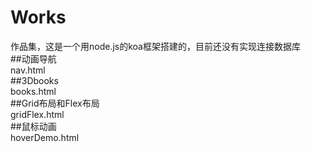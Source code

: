 # Works  
作品集，这是一个用node.js的koa框架搭建的，目前还没有实现连接数据库  
##动画导航  
  nav.html  
##3Dbooks  
  books.html  
##Grid布局和Flex布局  
  gridFlex.html  
##鼠标动画  
  hoverDemo.html  
  
